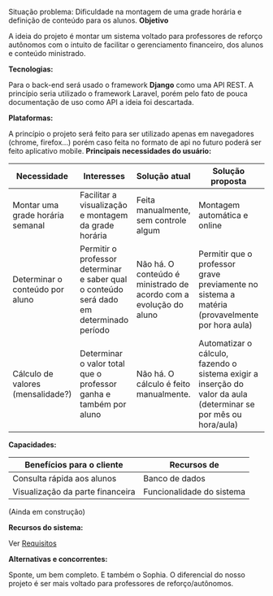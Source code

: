 Situação problema: Dificuldade na montagem de uma grade horária e definição de conteúdo para os alunos.
**Objetivo**

A ideia do projeto é montar um sistema  voltado para professores de reforço autônomos com o intuito de facilitar o gerenciamento financeiro, dos alunos e conteúdo ministrado.

**Tecnologias:**

Para o back-end será usado o framework **Django** como uma API REST. A princípio seria utilizado o framework Laravel, porém pelo fato de pouca documentação de uso como API a ideia foi descartada.

**Plataformas:**

A princípio o projeto será feito para ser utilizado apenas em navegadores (chrome, firefox...) porém caso feita no formato de api no futuro poderá ser feito aplicativo mobile.
**Principais necessidades do usuário:**

|Necessidade|Interesses|Solução atual|Solução proposta|Prioridade|
|-|---|---|---|---|
|Montar uma grade horária semanal|Facilitar a visualização e montagem da grade horária|Feita manualmente, sem controle algum|Montagem automática e online|Alta|
|Determinar o conteúdo por aluno|Permitir o professor determinar e saber qual o conteúdo será dado em determinado período|Não há. O conteúdo é ministrado de acordo com a evolução do aluno|Permitir que o professor grave previamente no sistema a matéria (provavelmente por hora aula)|Média|
|Cálculo de valores (mensalidade?)|Determinar o valor total que o professor ganha e também por aluno|Não há. O cálculo é feito manualmente.|Automatizar o cálculo, fazendo o sistema exigir a inserção do valor da aula (determinar se por mês ou hora/aula)|Média|

**Capacidades:**

|Benefícios para o cliente|Recursos de|
|-|-|
|Consulta rápida aos alunos|Banco de dados|
|Visualização da parte financeira|Funcionalidade do sistema|

(Ainda em construção)

**Recursos do sistema:**

Ver [Requisitos](https://github.com/Non-Devs/gerencial-API/wiki/Requisitos)


**Alternativas e concorrentes:**

Sponte, um bem completo. E também o Sophia. O diferencial do nosso projeto é ser mais voltado para professores de reforço/autônomos.